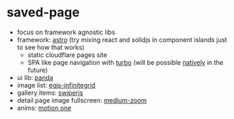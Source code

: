 # saved-page

- focus on framework agnostic libs
- framework: [astro](https://astro.build/) (try mixing react and solidjs in component islands just to see how that works)
  - static cloudflare pages site 
  - SPA like page navigation with [turbo](https://www.maxiferreira.com/blog/astro-turbo-persistent-islands/) (will be possible [natively](https://github.com/withastro/roadmap/issues/532) in the future)
- ui lib: [panda](https://panda-css.com/)
- image list: [egjs-infinitegrid](https://naver.github.io/egjs-infinitegrid/)
- gallery items: [swiperjs](https://swiperjs.com/)
- detail page image fullscreen: [medium-zoom](https://github.com/francoischalifour/medium-zoom#framework-integrations)
- anims: [motion one](https://motion.dev/)
